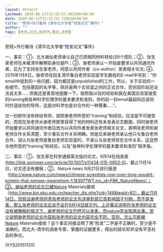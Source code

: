 ```yaml
---
layout: default
Lastmod: 2020-06-21T15:25:57.682196+00:00
date: 2020-06-21T15:25:55.720818+00:00
title: "旁观+外行看待《清华北大学者“抢发论文”事件》"
author: ""
tags: [老师,论文,张老师,鲁白,发表]
---
```


旁观+外行看待《清华北大学者“抢发论文”事件》

一、事实：①、北大谢灿老师承认自己已把相同材料转给过6个团队；②、张生家老师在未被清华解聘前身份是PI；③、谢老师承认一开始是要求以共同通讯作者，后为了支持张生家老师，同意以共同作者（co-author）发表相关论文; ④、2015年1月8日，谢老师在回复清华鲁白老师实验室学生鹏程的E-mail中写到：“你email中提到的一些问题，因为都还是unpublished的工作，所以，关于实验的一些细节，包括基因的名字等，除非是两个实验室之间的正式合作，否则现阶段还没法说太多……但我还是善意地提醒一下，按照我以往的经验和我在美国实验室接受的training和各种科学伦理学的基本要求和准则，你的前一封email最起码应该同时抄送给你的导师，这是对科学也是对合作的一种尊重…..”。

仅一封邮件没有转给导师，按照谢老师所受的“training”和经验，应该是不可接受的，而现在张老师从谢老师那里获得了他的材料还有未发表论文数据，同时谢老师开始要求以共同通讯作者后改为以共同作者发表张老师相关论文，表明张老师和谢老师合作关系清楚，至少事实合作关系明确。但是后来谢老师承认他只与鲁白老师合作，误认为张老师是鲁白老师实验室的，不承认与张老师存在合作关系，这显然与他所受的“training”和经验，以及“各种科学伦理学的基本要求和准则”相矛盾。

二、事实：①、张生家在科学通报英文版的论文，9月14在线发表(http://link.springer.com/article/10.1007/s11434-015-0902-0)，截止11月14日，论文还没有撤稿；②、Nature news 9月21日进行报道（http://www.nature.com/news/chinese-scientists-row-over-long-sought-protein-that-senses-magnetism-1.18397?WT.mc_id=FBK_NatureNews）；③、谢灿老师的论文已被Nature Materials接收（http://www.bio.pku.edu.cn/teacher_dis.php?cid=146&teaid=82），截止11月14日。现假设谢老师同意张老师的论文先送审到其它高影响因子刊物，而不是发表，那么张老师的论文应该不会在9月14日就见刊。上述事实说明在张老师的论文没有被撤稿的情况下，谢老师的论文仍然可以发表，而nature完全知道此事，至少说明谢老师的论文内容和张老师的论文内容完全不同，否则，怎么可能被Nature Materials接收？这个事实间接证明了用“抢发”二字是不正确的，至少是不准确的。而北大-清华的调查专家，掌握的证据更多，得出的结论却并没有平息社会的争论。

(XYS20151120)

